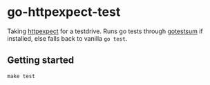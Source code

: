 # go-httpexpect-test

Taking [httpexpect](https://github.com/gavv/httpexpect) for a testdrive. Runs go tests through [gotestsum](https://github.com/gotestyourself/gotestsum) if installed, else falls back to vanilla `go test`.

## Getting started

```console
make test
```
